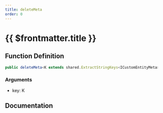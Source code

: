 ```yaml
---
title: deleteMeta
order: 0
---
```


# {{ $frontmatter.title }}

## Function Definition

```ts
public deleteMeta<K extends shared.ExtractStringKeys<ICustomEntityMeta>>(key: K): void;
```

### Arguments

* key: K

## Documentation

<!--@include: ./parts/deleteMeta.md-->
